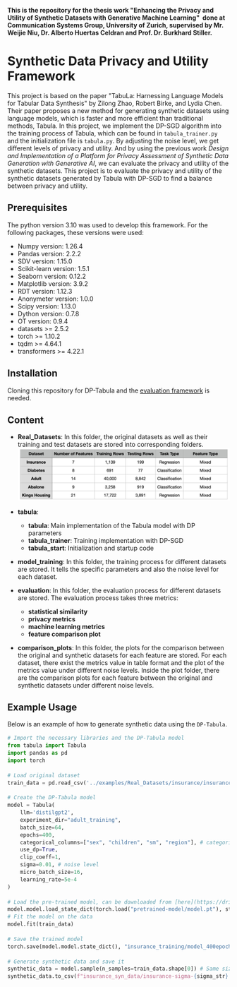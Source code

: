 **This is the repository for the thesis work "Enhancing the Privacy and Utility of Synthetic Datasets with Generative Machine Learning"  done at Communication Systems Group, University of Zurich, supervised by Mr. Weijie Niu, Dr. Alberto Huertas Celdran and Prof. Dr. Burkhard Stiller.**

# Synthetic Data Privacy and Utility Framework

This project is based on the paper "TabuLa: Harnessing Language Models for Tabular Data Synthesis" by Zilong Zhao, Robert Birke, and Lydia Chen. Their paper proposes a new method for generating synthetic datasets using language models, which is faster and more efficient than traditional methods, Tabula. In this project, we implement the DP-SGD algorithm into the training process of Tabula, which can be found in `tabula_trainer.py` and the initialization file is `tabula.py`. By adjusting the noise level, we get different levels of privacy and utility. And by using the previous work *Design and Implementation of a Platform for Privacy Assessment of Synthetic Data Generation with Generative AI*, we can evaluate the privacy and utility of the synthetic datasets. This project is to evaluate the privacy and utility of the synthetic datasets generated by Tabula with DP-SGD to find a balance between privacy and utility.


## Prerequisites
The python version 3.10 was used to develop this framework.
For the following packages, these versions were used:
- Numpy version: 1.26.4
- Pandas version: 2.2.2
- SDV version: 1.15.0
- Scikit-learn version: 1.5.1
- Seaborn version: 0.12.2
- Matplotlib version: 3.9.2
- RDT version: 1.12.3
- Anonymeter version: 1.0.0
- Scipy version: 1.13.0
- Dython version: 0.7.8
- OT version: 0.9.4
- datasets >= 2.5.2
- torch >= 1.10.2
- tqdm >= 4.64.1
- transformers >= 4.22.1

## Installation
Cloning this repository for DP-Tabula and the [evaluation framework](https://github.com/Karo2222/synprivutil.git) is needed.

## Content

- **Real_Datasets**: 
In this folder, the original datasets as well as their training and test datasets are stored into corresponding folders. 
![Datasets Introduction](image.png)

- **tabula**:
  - **tabula**: Main implementation of the Tabula model with DP parameters
  - **tabula_trainer**: Training implementation with DP-SGD
  - **tabula_start**: Initialization and startup code

- **model_training**:
In this folder, the training process for different datasets are stored. It tells the specific parameters and also the noise level for each dataset.

- **evaluation**:
In this folder, the evaluation process for different datasets are stored. The evaluation process takes three metrics:
  - **statistical similarity** 
  - **privacy metrics** 
  - **machine learning metrics** 
  - **feature comparison plot**

- **comparison_plots**:
In this folder, the plots for the comparison between the original and synthetic datasets for each feature are stored. For each dataset, there exist the metrics value in table format and the plot of the metrics value under different noise levels. Inside the plot folder, there are the comparison plots for each feature between the original and synthetic datasets under different noise levels.


## Example Usage

Below is an example of how to generate synthetic data using the `DP-Tabula`.

```python
# Import the necessary libraries and the DP-Tabula model
from tabula import Tabula
import pandas as pd
import torch

# Load original dataset
train_data = pd.read_csv('../examples/Real_Datasets/insurance/insurance_train.csv')

# Create the DP-Tabula model
model = Tabula(
    llm='distilgpt2',
    experiment_dir="adult_training",
    batch_size=64,
    epochs=400,
    categorical_columns=["sex", "children", "sm", "region"], # categorical columns, different for each dataset
    use_dp=True,
    clip_coeff=1,
    sigma=0.01, # noise level
    micro_batch_size=16,
    learning_rate=5e-4
)

# Load the pre-trained model, can be downloaded from [here](https://drive.google.com/file/d/1_YxelekxY5MXhgn93MYgsZEEfBYAy7h6/view) and put it in the pretrained-model folder
model.model.load_state_dict(torch.load("pretrained-model/model.pt"), strict=False)
# Fit the model on the data
model.fit(train_data)

# Save the trained model
torch.save(model.model.state_dict(), "insurance_training/model_400epoch.pt")

# Generate synthetic data and save it
synthetic_data = model.sample(n_samples=train_data.shape[0]) # Same size as the training data
synthetic_data.to_csv(f"insurance_syn_data/insurance-sigma-{sigma_str}.csv", index=False)

```

